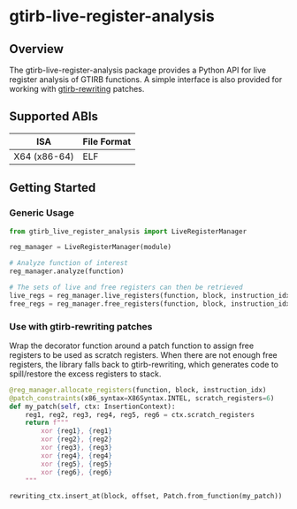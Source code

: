# gtirb-live-register-analysis

## Overview

The gtirb-live-register-analysis package provides a Python API for live register analysis of GTIRB functions. 
A simple interface is also provided for working with [gtirb-rewriting](https://github.com/GrammaTech/gtirb-rewriting/) 
patches.

## Supported ABIs

| ISA          | File Format |
|--------------|-------------|
| X64 (x86-64) | ELF         |

## Getting Started

### Generic Usage

```python
from gtirb_live_register_analysis import LiveRegisterManager

reg_manager = LiveRegisterManager(module)

# Analyze function of interest
reg_manager.analyze(function)

# The sets of live and free registers can then be retrieved
live_regs = reg_manager.live_registers(function, block, instruction_idx)
free_regs = reg_manager.free_registers(function, block, instruction_idx)
```

### Use with gtirb-rewriting patches

Wrap the decorator function around a patch function to assign free registers to be used as scratch registers.
When there are not enough free registers, the library falls back to gtirb-rewriting, which generates code to
spill/restore the excess registers to stack.

```python
@reg_manager.allocate_registers(function, block, instruction_idx)
@patch_constraints(x86_syntax=X86Syntax.INTEL, scratch_registers=6)
def my_patch(self, ctx: InsertionContext):
    reg1, reg2, reg3, reg4, reg5, reg6 = ctx.scratch_registers
    return f"""
        xor {reg1}, {reg1}
        xor {reg2}, {reg2}
        xor {reg3}, {reg3}
        xor {reg4}, {reg4}
        xor {reg5}, {reg5}
        xor {reg6}, {reg6}
    """

rewriting_ctx.insert_at(block, offset, Patch.from_function(my_patch))
```